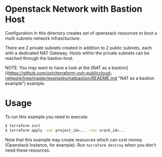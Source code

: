 Openstack Network with Bastion Host
==========

Configuration in this directory creates set of openstack resources to boot a multi subnets network infrasctucture.

There are 2 private subnets created in addition to 2 public subnets, each with a dedicated NAT Gateway.
Hosts within the private subnets can be reached through the bastion host.

NOTE: You may want to have a look at the [NAT as a bastion]((https://github.com/ovh/terraform-ovh-publiccloud-network/tree/master/examples/natbastion/README.md "NAT as a bastion example") example.

Usage
=====

To run this example you need to execute:

```bash
$ terraform init
$ terraform apply -var project_id=... -var vrack_id=...
```

Note that this example may create resources which can cost money (Openstack Instance, for example). Run `terraform destroy` when you don't need these resources.
